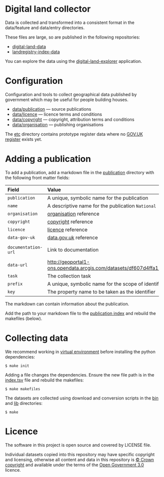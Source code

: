 # Digital land collector

Data is collected and transformed into a consistent format in the data/feature and data/entry directories.

These files are large, so are published in the following repositories:

  * [digital-land-data](https://github.com/communitiesuk/digital-land-data) 
  * [landregistry-index-data](https://github.com/communitiesuk/landregistry-index-data)

You can explore the data using the [digital-land-explorer](https://github.com/communitiesuk/digital-land-explorer) application.

# Configuration

Configuration and tools to collect geographical data published by government which may be useful for people building houses.

  * [data/publication](data/publication) — source publications
  * [data/licence](data/licence) — licence terms and conditions
  * [data/copyright](data/copyright) — copyright, attribution terms and conditions
  * [data/organisation](data/organisation.tsv) — publishing organisations

The [etc](etc) directory contains prototype register data where no [GOV.UK register](https://www.registers.service.gov.uk/) exists yet.

# Adding a publication

To add a publication, add a markdown file in the [publication](publication) directory with the following front matter fields:

| Field | Value | Example |
| :---- | :---- | :------ |
| `publication` | A unique, symbolic name for the publication | `national-park-boundaries` |
| `name` | A descriptive name for the publication `National Park Boundary` |
| `organisation` | [organisation](data/organisation.tsv) reference | `government-organisation:D303` |
| `copyright` | [copyright](data/copyright) reference | `ons-boundary` |
| `licence` | [licence](data/licence) reference | ogl |
| `data-gov-uk` | [data.gov.uk](https://data.gov.uk) reference | `671bdd94-f9e8-41fd-997c-c371fca050de` |
| `documentation-url` | Link to documentation | `http://geoportal.statistics.gov.uk/datasets/national-parks-august-2016-full-extent-boundaries-in-great-britain` |
| `data-url` | http://geoportal1-ons.opendata.arcgis.com/datasets/df607d4ffa124cdca8317e3e63d45d78_1.geojson
| `task` | The collection task | geojson |
| `prefix` | A unique, symbolic name for the scope of identifiers | `national-park-boundary` |
| `key` | The property name to be taken as the identifier | `npark16cd` |

The markdown can contain information about the publication.

Add the path to your markdown file to the [publication index](data/publication/index.tsv) and rebuild the makefiles (below).

# Collecting data

We recommend working in [virtual environment](http://docs.python-guide.org/en/latest/dev/virtualenvs/) before installing the python dependencies:

    $ make init

Adding a file changes the dependencies. Ensure the new file path is in the [index.tsv](data/publication/index.tsv) file and rebuild the makefiles:

    $ make makefiles

The datasets are collected using download and conversion scripts in the [bin](bin) and [lib](lib) directories:

    $ make

# Licence

The software in this project is open source and covered by LICENSE file.

Individual datasets copied into this repository may have specific copyright and licensing, otherwise all content and data in this repository is
[© Crown copyright](http://www.nationalarchives.gov.uk/information-management/re-using-public-sector-information/copyright-and-re-use/crown-copyright/)
and available under the terms of the [Open Government 3.0](https://www.nationalarchives.gov.uk/doc/open-government-licence/version/3/) licence.
